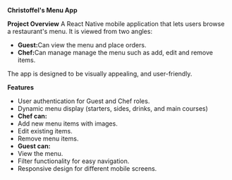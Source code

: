 <strong> Christoffel's Menu App</strong>

<strong>Project Overview</strong>
A React Native mobile application that lets users browse a restaurant's menu.  It is viewed from two angles:
<ul>
  <li><strong>Guest:</strong>Can view the menu and place orders.</li>
  <li><strong>Chef:</strong>Can manage manage the menu such as add, edit and remove items.</li>
</ul>
The app is designed to be visually appealing, and user-friendly.

<strong>Features</strong>
<ul>
  <li>User authentication for Guest and Chef roles.</li>
  <li>Dynamic menu display (starters, sides, drinks, and main courses)</li>
  <li><strong>Chef can:</strong> </li>
  <li>Add new menu items with images.</li>
  <li>Edit existing items.</li>
  <li>Remove menu items.</li>

  <li><strong>Guest can:</strong> </li>
  <li>View the menu.</li>
  <li>Filter functionality for easy navigation.</li>
  <li>Responsive design for different mobile screens.</li>
</ul>


